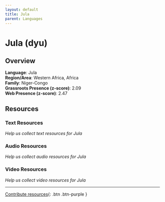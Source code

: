 ```yaml
---
layout: default
title: Jula
parent: Languages
---
```


# Jula (dyu)

## Overview

**Language**: Jula  
**Region/Area**: Western Africa, Africa  
**Family**: Niger-Congo  
**Grassroots Presence (z-score)**: 2.09  
**Web Presence (z-score)**: 2.47  

## Resources

### Text Resources
*Help us collect text resources for Jula*

### Audio Resources
*Help us collect audio resources for Jula*

### Video Resources
*Help us collect video resources for Jula*

---

[Contribute resources](https://forms.office.com/e/1SfLJx3u1r){: .btn .btn-purple }

